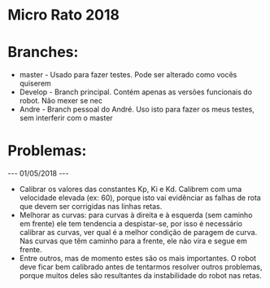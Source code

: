 # Micro Rato 2018
# Branches:
- master - Usado para fazer testes. Pode ser alterado como vocês quiserem</br>
- Develop - Branch principal. Contém apenas as versões funcionais do robot. Não mexer se nec</br>
- Andre - Branch pessoal do André. Uso isto para fazer os meus testes, sem interferir com o master</br>
# Problemas:
--- 01/05/2018 ---
- Calibrar os valores das constantes Kp, Ki e Kd. Calibrem com uma velocidade elevada (ex: 60), porque isto vai evidênciar as falhas de rota que devem ser corrigidas nas linhas retas.</br>
- Melhorar as curvas: para curvas à direita e à esquerda (sem caminho em frente) ele tem tendencia a despistar-se, por isso é necessário calibrar as curvas, ver qual é a melhor condição de paragem de curva. Nas curvas que têm caminho para a frente, ele não vira e segue em frente.
- Entre outros, mas de momento estes são os mais importantes. O robot deve ficar bem calibrado antes de tentarmos resolver outros problemas, porque muitos deles são resultantes da instabilidade do robot nas retas.
